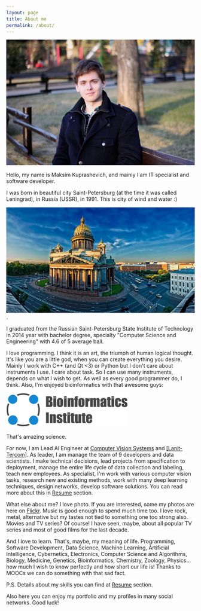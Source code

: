 ```yaml
---
layout: page
title: About me
permalink: /about/
---
```


![It's me](/images/ava.jpg)

Hello, my name is Maksim Kuprashevich, and mainly I am IT specialist and software developer.

I was born in beautiful city Saint-Petersburg (at the time it was called Leningrad), in Russia (USSR), in 1991.
This is city of wind and water :)

![SPb](/images/saint-p.jpg).

I graduated from the Russian Saint-Petersburg State Institute of Technology in 2014 year with bachelor degree, specialty "Computer Science and Engineering" with 4.6 of 5 average ball.

I love programming. I think it is an art, the triumph of human logical thought. It's like you are a little god, when you can create everything you desire.
Mainly I work with C++ (and Qt <3) or Python but I don't care about instruments I use. I care about task. So I can use many instruments, depends on what I wish to get. As well as every good programmer do, I think.
Also, I'm enjoyed bioinformatics with that awesome guys:

<a href="http://bioinformaticsinstitute.ru/en/"><img src="/images/logo_bi.png" width="325" height="91"></a>

That's amazing science.

For now, I am Lead AI Engineer at [Computer Vision Systems](http://comvisionsys.ru/) and [[Lanit-Tercom]](http://lanit-tercom.ru/). 
As leader, I am manage the team of 9 developers and data scientists. I make technical decisions, lead projects from specification to deployment, manage the entire life cycle of data collection and labeling, teach new employees. 
As specialist, I'm work with various computer vision tasks, research new and existing methods, work with many deep learning techniques, design networks, develop software solutions.
You can read more about this in [Resume](http://undeadblow.github.io/resume/) section.

What else about me? I love photo. If you are interested, some my photos are here on [Flickr](https://www.flickr.com/photos/131639781@N06/albums/72157657038419862).
Music is good enough to spend much time too. I love rock, metal, alternative but my tastes not tied to something one too strong also.
Movies and TV series? Of course! I have seen, maybe, about all popular TV series and most of good films for the last decade.

And I love to learn. That's, maybe, my meaning of life.
Programming, Software Development, Data Science, Machine Learning, Artificial Intelligence, Cybernetics, Electronics, Computer Science and Algorithms, Biology, Medicine, Genetics, Bioinformatics, Chemistry, Zoology, Physics... how much I wish to know perfectly and how short our life is!
Thanks to MOOCs we can do something with that sad fact.

P.S. Details about my skills you can find at [Resume](http://undeadblow.github.io/resume/) section.

Also here you can enjoy my portfolio and my profiles in many social networks. Good luck!
